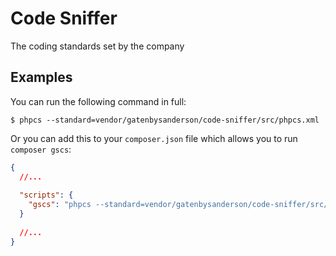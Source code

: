 # Code Sniffer

The coding standards set by the company

## Examples

You can run the following command in full:

```
$ phpcs --standard=vendor/gatenbysanderson/code-sniffer/src/phpcs.xml
```

Or you can add this to your `composer.json` file which allows you to run `composer gscs`:

```json
{
  //...
  
  "scripts": {
    "gscs": "phpcs --standard=vendor/gatenbysanderson/code-sniffer/src/phpcs.xml"
  }
  
  //...
}
```
